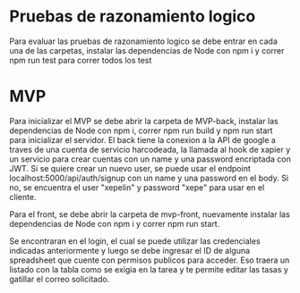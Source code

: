 # Pruebas de razonamiento logico
Para evaluar las pruebas de razonamiento logico se debe entrar en cada una de las carpetas, instalar las dependencias de Node con npm i y correr npm run test para correr todos los test

# MVP
Para inicializar el MVP se debe abrir la carpeta de MVP-back, instalar las dependencias de Node con npm i, correr npm run build y npm run start para inicializar el servidor. El back tiene la conexion a la API de google a traves de una cuenta de servicio harcodeada, la llamada al hook de xapier y un servicio para crear cuentas con un name y una password encriptada con JWT. Si se quiere crear un nuevo user, se puede usar el endpoint localhost:5000/api/auth/signup con un name y una password en el body. Si no, se encuentra el user "xepelin" y password "xepe" para usar en el cliente.

Para el front, se debe abrir la carpeta de mvp-front, nuevamente instalar las dependencias de Node con npm i y correr npm run start. 

Se encontraran en el login, el cual se puede utilizar las credenciales indicadas anteriormente y luego se debe ingresar el ID de alguna spreadsheet que cuente con permisos publicos para acceder. Eso traera un listado con la tabla como se exigia en la tarea y te permite editar las tasas y gatillar el correo solicitado. 


